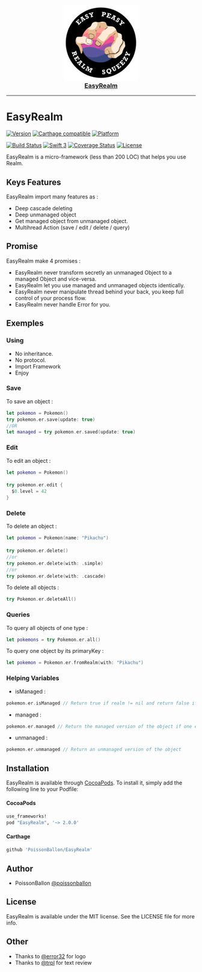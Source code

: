 <h3 align="center">
  <a href="https://github.com/PoissonBallon/EasyRealm">
    <img src="Ressources/easy_realm_logo.png" width="200" />
    <br />
    EasyRealm
  </a>
</h3>

------

# EasyRealm

[![Version](https://img.shields.io/cocoapods/v/EasyRealm.svg?style=flat)](http://cocoapods.org/pods/EasyRealm)
[![Carthage compatible](https://img.shields.io/badge/Carthage-compatible-4BC51D.svg?style=flat)](https://github.com/Carthage/Carthage)
[![Platform](https://img.shields.io/cocoapods/p/EasyRealm.svg?style=flat)](http://cocoapods.org/pods/EasyRealm)

[![Build Status](https://travis-ci.org/PoissonBallon/EasyRealm.svg?branch=master)](https://travis-ci.org/PoissonBallon/EasyRealm)
[![Swift 3](https://img.shields.io/badge/Language-Swift%203-orange.svg)](https://developer.apple.com/swift/)
[![Coverage Status](https://coveralls.io/repos/github/PoissonBallon/EasyRealm/badge.svg?branch=master)](https://coveralls.io/github/PoissonBallon/EasyRealm?branch=master)
[![License](https://img.shields.io/cocoapods/l/EasyRealm.svg?style=flat)](http://cocoapods.org/pods/EasyRealm)

EasyRealm is a micro-framework (less than 200 LOC) that helps you use Realm.


## Keys Features

EasyRealm import many features as :

* Deep cascade deleting
* Deep unmanaged object
* Get managed object from unmanaged object.
* Multihread Action (save / edit / delete / query)

## Promise

EasyRealm make 4 promises :

* EasyRealm never transform secretly an unmanaged Object to a managed Object and vice-versa.
* EasyRealm let you use managed and unmanaged objects identically.
* EasyRealm never manipulate thread behind your back, you keep full control of your process flow.
* EasyRealm never handle Error for you.

## Exemples

### Using

* No inheritance.
* No protocol.
* Import Framework
* Enjoy

### Save

To save an object :

```swift
let pokemon = Pokemon()
try pokemon.er.save(update: true)
//OR
let managed = try pokemon.er.saved(update: true)
```

### Edit

To edit an object :

```swift
let pokemon = Pokemon()

try pokemon.er.edit {
  $0.level = 42
}
```


### Delete

To delete an object :

```swift
let pokemon = Pokemon(name: "Pikachu")

try pokemon.er.delete()
//or
try pokemon.er.delete(with: .simple)
//or
try pokemon.er.delete(with: .cascade)

```

To delete all objects :
```swift
try Pokemon.er.deleteAll()
```

### Queries

To query all objects of one type :
```swift
let pokemons = try Pokemon.er.all()
```

To query one object by its primaryKey :
```swift
let pokemon = Pokemon.er.fromRealm(with: "Pikachu")
```

### Helping Variables

* isManaged :
```swift
pokemon.er.isManaged // Return true if realm != nil and return false if realm == nil
```

* managed :
```swift
pokemon.er.managed // Return the managed version of the object if one exist in Realm Database
```

* unmanaged :
```swift
pokemon.er.unmanaged // Return an unmanaged version of the object
```


## Installation

EasyRealm is available through [CocoaPods](http://cocoapods.org). To install
it, simply add the following line to your Podfile:

#### CocoaPods
```ruby
use_frameworks!
pod "EasyRealm", '~> 2.0.0'
```

#### Carthage
```ruby
github 'PoissonBallon/EasyRealm'
```

## Author

* PoissonBallon [@poissonballon](https://twitter.com/poissonballon)

## License

EasyRealm is available under the MIT license. See the LICENSE file for more info.

## Other

* Thanks to [@error32](http://savinien.net/) for logo
* Thanks to [@trpl](https://github.com/trpl) for text review
